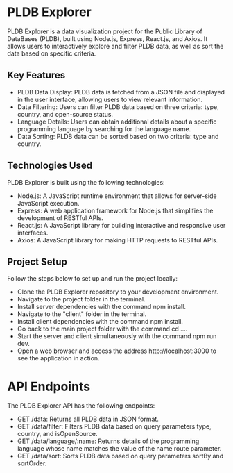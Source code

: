 # PLDB Explorer

PLDB Explorer is a data visualization project for the Public Library of DataBases (PLDB), built using Node.js, Express, React.js, and Axios. It allows users to interactively explore and filter PLDB data, as well as sort the data based on specific criteria.

## Key Features

- PLDB Data Display: PLDB data is fetched from a JSON file and displayed in the user interface, allowing users to view relevant information.
- Data Filtering: Users can filter PLDB data based on three criteria: type, country, and open-source status.
- Language Details: Users can obtain additional details about a specific programming language by searching for the language name.
- Data Sorting: PLDB data can be sorted based on two criteria: type and country.

## Technologies Used

PLDB Explorer is built using the following technologies:

- Node.js: A JavaScript runtime environment that allows for server-side JavaScript execution.
- Express: A web application framework for Node.js that simplifies the development of RESTful APIs.
- React.js: A JavaScript library for building interactive and responsive user interfaces.
- Axios: A JavaScript library for making HTTP requests to RESTful APIs.

## Project Setup

Follow the steps below to set up and run the project locally:

- Clone the PLDB Explorer repository to your development environment.
- Navigate to the project folder in the terminal.
- Install server dependencies with the command npm install.
- Navigate to the "client" folder in the terminal.
- Install client dependencies with the command npm install.
- Go back to the main project folder with the command cd ....
- Start the server and client simultaneously with the command npm run dev.
- Open a web browser and access the address http://localhost:3000 to see the application in action.

# API Endpoints

The PLDB Explorer API has the following endpoints:

- GET /data: Returns all PLDB data in JSON format.
- GET /data/filter: Filters PLDB data based on query parameters type, country, and isOpenSource.
- GET /data/language/:name: Returns details of the programming language whose name matches the value of the name route parameter.
- GET /data/sort: Sorts PLDB data based on query parameters sortBy and sortOrder.
